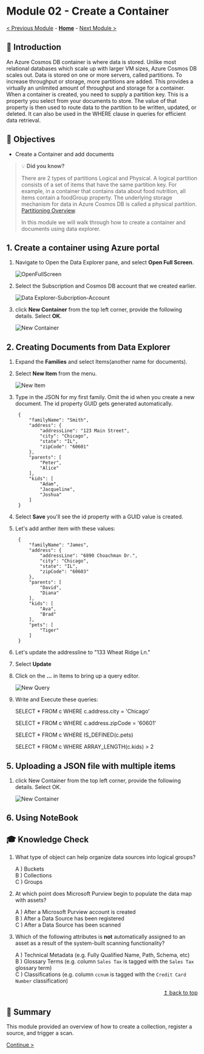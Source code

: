 # Module 02 - Create a Container

[< Previous Module](../modules/module01.md) - **[Home](../README.md)** - [Next Module >](../modules/module02b.md)

## :loudspeaker: Introduction

An Azure Cosmos DB container is where data is stored. Unlike most relational databases which scale up with larger VM sizes, Azure Cosmos DB scales out. Data is stored on one or more servers, called partitions. To increase throughput or storage, more partitions are added. This provides a virtually an unlimited amount of throughput and storage for a container. When a container is created, you need to supply a partition key. This is a property you select from your documents to store. The value of that property is then used to route data to the partition to be written, updated, or deleted. It can also be used in the WHERE clause in queries for efficient data retrieval.

## :dart: Objectives

* Create a Container and add documents


> :bulb: **Did you know?**
>
> There are 2 types of partitions Logical and Physical. 
> A logical partition consists of a set of items that have the same partition key. For example, in a container that contains data about food nutrition, all items contain a foodGroup property. The underlying storage mechanism for data in Azure Cosmos DB is called a physical partition.
>   [Partitioning Overview](https://learn.microsoft.com/en-us/azure/cosmos-db/partitioning-overview).
>
>
> In this module we will walk through how to create a container and documents using data explorer.

## 1. Create a container using Azure portal

1. Navigate to Open the Data Explorer pane, and select **Open Full Screen**.

    ![OpenFullScreen](../images/module02/DataExp.png)

2. Select the Subscription and Cosmos DB account that we created earlier.

    ![Data Explorer-Subcription-Account](../images/module02/Fullscreen-sub-acct-settings.png)

3. click **New Container** from the top left corner, provide the following details. Select **OK**.

    ![New Container](../images/module02/ContainerSettings.png)


## 2. Creating Documents from Data Explorer

1. Expand the **Families** and select Items(another name for documents).

2. Select **New Item** from the menu.

   ![New Item](../images/module02/NewItem.png)

3. Type in the JSON for my first family. Omit the id when you create a new document. The id property GUID gets generated automatically.

        {
            "familyName": "Smith",
            "address": {
                "addressLine": "123 Main Street",
                "city": "Chicago",
                "state": "IL",
                "zipCode": "60601"
            },
            "parents": [
                "Peter",
                "Alice"
            ],
            "kids": [
                "Adam",
                "Jacqueline",
                "Joshua"
            ]
        }


4. Select **Save** you'll see the id property with a GUID value is created.

5. Let's add anther item with these values:

        {
            "familyName": "James",
            "address": {
                "addressLine": "6890 Choachman Dr.",
                "city": "Chicago",
                "state": "IL",
                "zipCode": "60603"
            },
            "parents": [
                "David",
                "Diana"
            ],
            "kids": [
                "Ava",
                "Brad"
            ],
            "pets": [
                "Tiger"
            ]
        }

6. Let's update the addressline to 
    "133 Wheat Ridge Ln."
    
7. Select **Update** 

8. Click on the **...** in Items to bring up a query editor.

   ![New Query](../images/module02/NewQuery.png)

9. Write and Execute these queries:

    SELECT * FROM c
    WHERE c.address.city = 'Chicago'

    SELECT * FROM c
    WHERE c.address.zipCode = '60601'

    SELECT * FROM c
    WHERE IS_DEFINED(c.pets)

    SELECT * FROM c
    WHERE ARRAY_LENGTH(c.kids) > 2


## 5. Uploading a JSON file with multiple items

1. click New Container from the top left corner, provide the following details. Select OK.

    ![New Container](../images/module02/ContainerSettings.png)


## 6. Using NoteBook


## :mortar_board: Knowledge Check

1. What type of object can help organize data sources into logical groups?

    A ) Buckets  
    B ) Collections  
    C ) Groups  

2. At which point does Microsoft Purview begin to populate the data map with assets?

    A ) After a Microsoft Purview account is created  
    B ) After a Data Source has been registered  
    C ) After a Data Source has been scanned

3. Which of the following attributes is **not** automatically assigned to an asset as a result of the system-built scanning functionality?

    A ) Technical Metadata (e.g. Fully Qualified Name, Path, Schema, etc)  
    B ) Glossary Terms (e.g. column `Sales Tax` is tagged with the `Sales Tax` glossary term)  
    C ) Classifications (e.g. column `ccnum` is tagged with the `Credit Card Number` classification)  

<div align="right"><a href="#module-02a---register--scan-adls-gen2">↥ back to top</a></div>

## :tada: Summary

This module provided an overview of how to create a collection, register a source, and trigger a scan.

[Continue >](../modules/module02b.md)
